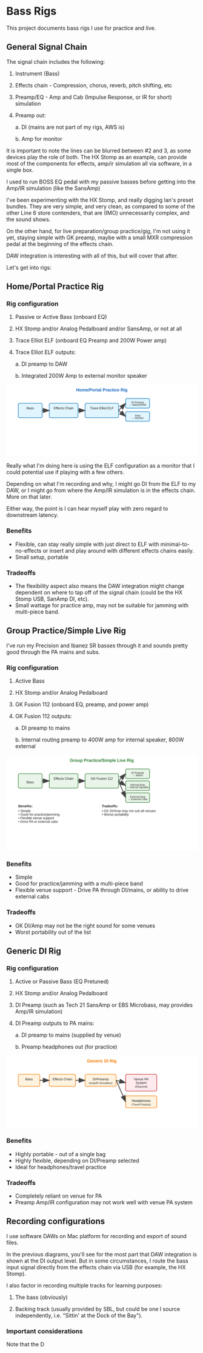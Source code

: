 # Bass Rigs

This project documents bass rigs I use for practice and live.

## General Signal Chain

The signal chain includes the following:

1.  Instrument (Bass)

2.  Effects chain - Compression, chorus, reverb, pitch shifting, etc

3.  Preamp/EQ - Amp and Cab (Impulse Response, or IR for short) simulation

4.  Preamp out:

    a.  DI (mains are not part of my rigs, AWS is)

    b.  Amp for monitor

It is important to note the lines can be blurred between #2 and 3,
as some devices play the role of both.  The HX Stomp as an example,
can provide most of the components for effects, amp/ir simulation
all via software, in a single box.

I used to run BOSS EQ pedal with my passive basses before getting into the
Amp/IR simulation (like the SansAmp)

I've been experimenting with the HX Stomp, and really digging Ian's preset
bundles. They are very simple, and very clean, as compared to some of the other Line 6 store contenders, that are (IMO) unnecessarily complex, and the sound shows.

On the other hand, for live preparation/group practice/gig, I'm not using it yet,
staying simple with GK preamp, maybe with a small MXR compression pedal at the beginning of the effects chain.

DAW integration is interesting with all of this, but will cover that after.

Let's get into rigs:

## Home/Portal Practice Rig

### Rig configuration

1.  Passive or Active Bass (onboard EQ)

2.  HX Stomp and/or Analog Pedalboard and/or SansAmp, or not at all

3.  Trace Elliot ELF (onboard EQ Preamp and 200W Power amp)

4.  Trace Elliot ELF outputs:

    a.  DI preamp to DAW

    b.  Integrated 200W Amp to external monitor speaker

![Diagram](./home-practice-rig.svg)

Really what I'm doing here is using the ELF configuration as a monitor that I could potential use if playing with a few others.

Depending on what I'm recording and why, I might go DI from the ELF to my DAW,
or I might go from where the Amp/IR simulation is in the effects chain.
More on that later.

Either way, the point is I can hear myself play with zero regard to downstream
latency.

### Benefits

-   Flexible, can stay really simple with just direct to ELF with minimal-to-no-effects
    or insert and play around with different effects chains easily.
-   Small setup, portable

### Tradeoffs

-   The flexibility aspect also means the DAW integration might change dependent
    on where to tap off of the signal chain (could be the HX Stomp USB, SanAmp DI, etc).
-   Small wattage for practice amp, may not be suitable for jamming with multi-piece
    band.

## Group Practice/Simple Live Rig

I've run my Precision and Ibanez SR basses through it
and sounds pretty good through the PA mains and subs.

### Rig configuration

1.  Active Bass

2.  HX Stomp and/or Analog Pedalboard

3.  GK Fusion 112 (onboard EQ, preamp, and power amp)

4.  GK Fusion 112 outputs:

    a.  DI preamp to mains

    b.  Internal routing preamp to 400W amp for internal speaker, 800W external

![Diagram](./group-practice-live-rig.svg)

### Benefits

-   Simple
-   Good for practice/jamming with a multi-piece band
-   Flexible venue support - Drive PA through DI/mains, or ability to drive external cabs

### Tradeoffs

-   GK DI/Amp may not be the right sound for some venues
-   Worst portability out of the list

## Generic DI Rig

### Rig configuration

1.  Active or Passive Bass (EQ Pretuned)

2.  HX Stomp and/or Analog Pedalboard

3.  DI Preamp (such as Tech 21 SansAmp or EBS Microbass, may provides Amp/IR simulation)

4.  DI Preamp outputs to PA mains:

    a.  DI preamp to mains (supplied by venue)

    b.  Preamp headphones out (for practice)

![Diagram](./generic-di-rig.svg)

### Benefits

-   Highly portable - out of a single bag
-   Highly flexible, depending on DI/Preamp selected
-   Ideal for headphones/travel practice

### Tradeoffs

-   Completely reliant on venue for PA
-   Preamp Amp/IR configuration may not work well with venue PA system

## Recording configurations

I use software DAWs on Mac platform for recording and export of sound files.

In the previous diagrams,
you'll see for the most part that DAW integration is shown at the DI output level.
But in some circumstances, I route the bass input signal directly from the effects chain via USB (for example, the HX Stomp).

I also factor in recording multiple tracks for learning purposes:

1.  The bass (obviously)

2.  Backing track (usually provided by SBL, but could be one I source independently, i.e. "Sittin' at the Dock of the Bay").

### Important considerations

Note that the D